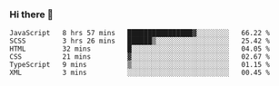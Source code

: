 ### Hi there 👋

<!--START_SECTION:waka-->

```text
JavaScript   8 hrs 57 mins   ████████████████▓░░░░░░░░   66.22 %
SCSS         3 hrs 26 mins   ██████▒░░░░░░░░░░░░░░░░░░   25.42 %
HTML         32 mins         █░░░░░░░░░░░░░░░░░░░░░░░░   04.05 %
CSS          21 mins         ▓░░░░░░░░░░░░░░░░░░░░░░░░   02.67 %
TypeScript   9 mins          ▒░░░░░░░░░░░░░░░░░░░░░░░░   01.15 %
XML          3 mins          ░░░░░░░░░░░░░░░░░░░░░░░░░   00.45 %
```

<!--END_SECTION:waka-->
